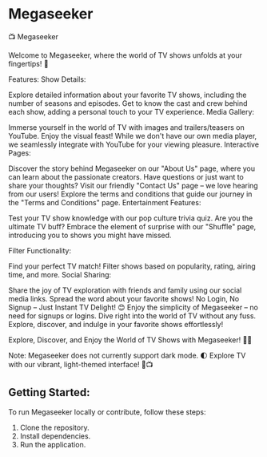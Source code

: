 # Megaseeker
📺 Megaseeker

Welcome to Megaseeker, where the world of TV shows unfolds at your fingertips! 🚀

Features:
Show Details:

Explore detailed information about your favorite TV shows, including the number of seasons and episodes.
Get to know the cast and crew behind each show, adding a personal touch to your TV experience.
Media Gallery:

Immerse yourself in the world of TV with images and trailers/teasers on YouTube. Enjoy the visual feast!
While we don't have our own media player, we seamlessly integrate with YouTube for your viewing pleasure.
Interactive Pages:

Discover the story behind Megaseeker on our "About Us" page, where you can learn about the passionate creators.
Have questions or just want to share your thoughts? Visit our friendly "Contact Us" page – we love hearing from our users!
Explore the terms and conditions that guide our journey in the "Terms and Conditions" page.
Entertainment Features:

Test your TV show knowledge with our pop culture trivia quiz. Are you the ultimate TV buff?
Embrace the element of surprise with our "Shuffle" page, introducing you to shows you might have missed.

Filter Functionality:

Find your perfect TV match! Filter shows based on popularity, rating, airing time, and more.
Social Sharing:

Share the joy of TV exploration with friends and family using our social media links. Spread the word about your favorite shows!
No Login, No Signup – Just Instant TV Delight! 😊
Enjoy the simplicity of Megaseeker – no need for signups or logins. Dive right into the world of TV without any fuss. Explore, discover, and indulge in your favorite shows effortlessly!

Explore, Discover, and Enjoy the World of TV Shows with Megaseeker! 🍿🌟

Note: Megaseeker does not currently support dark mode. 🌓 Explore TV with our vibrant, light-themed interface! 🌟📺

## Getting Started:
To run Megaseeker locally or contribute, follow these steps:

1. Clone the repository.
2. Install dependencies.
3. Run the application.
